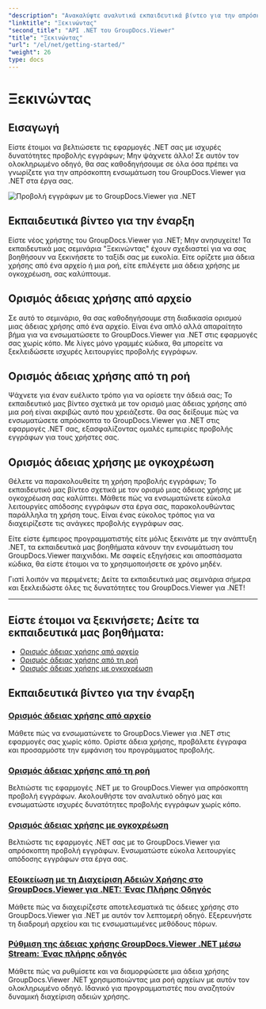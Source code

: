 ```yaml
---
"description": "Ανακαλύψτε αναλυτικά εκπαιδευτικά βίντεο για την απρόσκοπτη ενσωμάτωση του GroupDocs.Viewer για .NET στις εφαρμογές σας. Μάθετε να ορίζετε άδειες χρήσης και να προσαρμόζετε την εμφάνιση του προγράμματος προβολής."
"linktitle": "Ξεκινώντας"
"second_title": "API .NET του GroupDocs.Viewer"
"title": "Ξεκινώντας"
"url": "/el/net/getting-started/"
"weight": 26
type: docs
---
```

# Ξεκινώντας


## Εισαγωγή

Είστε έτοιμοι να βελτιώσετε τις εφαρμογές .NET σας με ισχυρές δυνατότητες προβολής εγγράφων; Μην ψάχνετε άλλο! Σε αυτόν τον ολοκληρωμένο οδηγό, θα σας καθοδηγήσουμε σε όλα όσα πρέπει να γνωρίζετε για την απρόσκοπτη ενσωμάτωση του GroupDocs.Viewer για .NET στα έργα σας.

![Προβολή εγγράφων με το GroupDocs.Viewer για .NET](/viewer/getting-started/image.png)

## Εκπαιδευτικά βίντεο για την έναρξη

Είστε νέος χρήστης του GroupDocs.Viewer για .NET; Μην ανησυχείτε! Τα εκπαιδευτικά μας σεμινάρια "Ξεκινώντας" έχουν σχεδιαστεί για να σας βοηθήσουν να ξεκινήσετε το ταξίδι σας με ευκολία. Είτε ορίζετε μια άδεια χρήσης από ένα αρχείο ή μια ροή, είτε επιλέγετε μια άδεια χρήσης με ογκοχρέωση, σας καλύπτουμε.

## Ορισμός άδειας χρήσης από αρχείο

Σε αυτό το σεμινάριο, θα σας καθοδηγήσουμε στη διαδικασία ορισμού μιας άδειας χρήσης από ένα αρχείο. Είναι ένα απλό αλλά απαραίτητο βήμα για να ενσωματώσετε το GroupDocs.Viewer για .NET στις εφαρμογές σας χωρίς κόπο. Με λίγες μόνο γραμμές κώδικα, θα μπορείτε να ξεκλειδώσετε ισχυρές λειτουργίες προβολής εγγράφων.

## Ορισμός άδειας χρήσης από τη ροή

Ψάχνετε για έναν ευέλικτο τρόπο για να ορίσετε την άδειά σας; Το εκπαιδευτικό μας βίντεο σχετικά με τον ορισμό μιας άδειας χρήσης από μια ροή είναι ακριβώς αυτό που χρειάζεστε. Θα σας δείξουμε πώς να ενσωματώσετε απρόσκοπτα το GroupDocs.Viewer για .NET στις εφαρμογές .NET σας, εξασφαλίζοντας ομαλές εμπειρίες προβολής εγγράφων για τους χρήστες σας.

## Ορισμός άδειας χρήσης με ογκοχρέωση

Θέλετε να παρακολουθείτε τη χρήση προβολής εγγράφων; Το εκπαιδευτικό μας βίντεο σχετικά με τον ορισμό μιας άδειας χρήσης με ογκοχρέωση σας καλύπτει. Μάθετε πώς να ενσωματώνετε εύκολα λειτουργίες απόδοσης εγγράφων στα έργα σας, παρακολουθώντας παράλληλα τη χρήση τους. Είναι ένας εύκολος τρόπος για να διαχειρίζεστε τις ανάγκες προβολής εγγράφων σας.

Είτε είστε έμπειρος προγραμματιστής είτε μόλις ξεκινάτε με την ανάπτυξη .NET, τα εκπαιδευτικά μας βοηθήματα κάνουν την ενσωμάτωση του GroupDocs.Viewer παιχνιδάκι. Με σαφείς εξηγήσεις και αποσπάσματα κώδικα, θα είστε έτοιμοι να το χρησιμοποιήσετε σε χρόνο μηδέν.

Γιατί λοιπόν να περιμένετε; Δείτε τα εκπαιδευτικά μας σεμινάρια σήμερα και ξεκλειδώστε όλες τις δυνατότητες του GroupDocs.Viewer για .NET!

---

## Είστε έτοιμοι να ξεκινήσετε; Δείτε τα εκπαιδευτικά μας βοηθήματα:

- [Ορισμός άδειας χρήσης από αρχείο](./set-license-from-file/)
- [Ορισμός άδειας χρήσης από τη ροή](./set-license-from-stream/)
- [Ορισμός άδειας χρήσης με ογκοχρέωση](./set-metered-license/)

## Εκπαιδευτικά βίντεο για την έναρξη
### [Ορισμός άδειας χρήσης από αρχείο](./set-license-from-file/)
Μάθετε πώς να ενσωματώνετε το GroupDocs.Viewer για .NET στις εφαρμογές σας χωρίς κόπο. Ορίστε άδεια χρήσης, προβάλετε έγγραφα και προσαρμόστε την εμφάνιση του προγράμματος προβολής.
### [Ορισμός άδειας χρήσης από τη ροή](./set-license-from-stream/)
Βελτιώστε τις εφαρμογές .NET με το GroupDocs.Viewer για απρόσκοπτη προβολή εγγράφων. Ακολουθήστε τον αναλυτικό οδηγό μας και ενσωματώστε ισχυρές δυνατότητες προβολής εγγράφων χωρίς κόπο.
### [Ορισμός άδειας χρήσης με ογκοχρέωση](./set-metered-license/)
Βελτιώστε τις εφαρμογές .NET σας με το GroupDocs.Viewer για απρόσκοπτη προβολή εγγράφων. Ενσωματώστε εύκολα λειτουργίες απόδοσης εγγράφων στα έργα σας.
### [Εξοικείωση με τη Διαχείριση Αδειών Χρήσης στο GroupDocs.Viewer για .NET: Ένας Πλήρης Οδηγός](./groupdocs-viewer-license-management-net/)
Μάθετε πώς να διαχειρίζεστε αποτελεσματικά τις άδειες χρήσης στο GroupDocs.Viewer για .NET με αυτόν τον λεπτομερή οδηγό. Εξερευνήστε τη διαδρομή αρχείου και τις ενσωματωμένες μεθόδους πόρων.
### [Ρύθμιση της άδειας χρήσης GroupDocs.Viewer .NET μέσω Stream: Ένας πλήρης οδηγός](./groupdocs-viewer-net-license-stream-setup-guide/)
Μάθετε πώς να ρυθμίσετε και να διαμορφώσετε μια άδεια χρήσης GroupDocs.Viewer .NET χρησιμοποιώντας μια ροή αρχείων με αυτόν τον ολοκληρωμένο οδηγό. Ιδανικό για προγραμματιστές που αναζητούν δυναμική διαχείριση αδειών χρήσης.